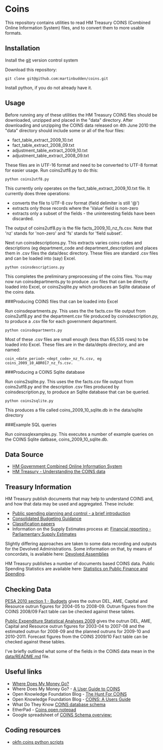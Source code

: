 Coins
=====

This repository contains utilities to read HM Treasury COINS (Combined Online Information System) files, and to convert them to more usable formats.


Installation
------------

Install the [git](http://git-scm.com/download) version control system

Download this repository:

    git clone git@github.com:martinbudden/coins.git

Install python, if you do not already have it.


Usage
-----

Before running any of these utilities the HM Treasury COINS files should be downloaded, unzipped and placed in the "data" directory. After downloading and unzipping the COINS data released on 4th June 2010 the "data" directory should include some or all of the four files:

* fact_table_extract_2009_10.txt
* fact_table_extract_2008_09.txt
* adjustment_table_extract_2009_10.txt
* adjustment_table_extract_2008_09.txt

These files are in UTF-16 format and need to be converted to UTF-8 format for easier usage. Run coins2utf8.py to do this:

    python coins2utf8.py

This currently only operates on the fact_table_extract_2009_10.txt file. It currently does three operations:

* converts the file to UTF-8 csv format (field delimiter is still '@')
* extracts only those records where the 'Value' field is non-zero
* extracts only a subset of the fields - the uninteresting fields have been discarded.

The output of coins2utf8.py is the file facts_2009_10_nz_fs.csv. Note that 'nz' stands for 'non-zero' and 'fs' stands for 'field subset'.

Next run coinsdescriptions.py. This extracts varies coins codes and descriptions (eg department_code and department_description) and places them in .csv files the data/desc directory. These files are standard .csv files and can be loaded into (say) Excel.

    python coinsdescriptions.py

This completes the preliminary preprocessing of the coins files. You may now run coinsdepartments.py to produce .csv files that can be directly loaded into Excel, or coins2sqlite.py which produces an Sqlite database of the coins data.


###Producing COINS files that can be loaded into Excel

Run coinsdepartments.py. This uses the the facts.csv file output from coins2utf8.py and the department.csv file produced by coinsdescription.py, to produce a .csv file for each government department. 

    python coinsdepartments.py

Most of these .csv files are small enough (less than 65,535 rows) to be loaded into Excel. These files are in the data/depts directory, and are named: 

    coin_<date_period>_<dept_code>_nz_fs.csv, eg coins_2009_10_ABR017_nz_fs.csv.


###Producing a COINS Sqlite database

Run coins2sqlite.py. This uses the the facts.csv file output from coins2utf8.py and the description .csv files produced by coinsdescription.py, to produce an Sqlite database that can be queried.

    python coins2sqlite.py

This produces a file called coins_2009_10_sqlite.db in the data/sqlite directory

###Example SQL queries

Run coinssqlexamples.py. This executes a number of example queries on the COINS Sqlite datbase, coins_2009_10_sqlite.db.


Data Source
-----------

* [HM Government Combined Online Information System](http://data.gov.uk/dataset/coins)
* [HM Treasury - Understanding the COINS data](http://www.hm-treasury.gov.uk/d/coins_guidance_040610.pdf)


Treasury Information
--------------------

HM Treasury publish documents that may help to understand COINS and, and how that data may be used and aggregated. These include:

* [Public spending planning and control - a brief introduction](http://www.hm-treasury.gov.uk/psr_spend_plancontrol.htm)
* [Consolidated Budgeting Guidance](http://www.hm-treasury.gov.uk/psr_bc_consolidated_budgeting.htm)
* [Classification papers](http://www.hm-treasury.gov.uk/psr_bac_classification_papers.htm)
* Information on the Supply Estimates process at: [Financial reporting - Parliamentary Supply Estimates](http://www.hm-treasury.gov.uk/psr_estimates_index.htm)

Slightly differing approaches are taken to some data recording and outputs for the Devolved Administrations. Some information on that, by means of concordats, is available here: [Devolved Assemblies](http://www.hm-treasury.gov.uk/psr_devolved_assemblies.htm)

HM Treasury publishes a number of documents based COINS data. Public Spending Statistics are available here: [Statistics on Public Finance and Spending](http://www.hm-treasury.gov.uk/finexp_index.htm).


Checking Data
-------------

[PESA 2010 section 1 - Budgets](http://www.hm-treasury.gov.uk/pesa2010_section1.htm) gives the outrun DEL, AME, Capital and Resource outrun figures for 2004-05 to 2008-09. Outrun figures from the COINS 2008/09 Fact table can be checked against these tables.

[Public Expenditure Statistical Analyses 2009](http://www.hm-treasury.gov.uk/pespub_pesa09.htm) gives the outrun DEL, AME, Capital and Resource outrun figures for 2003-04 to 2007-08 and the estimated outrun for 2008-09 and the planned outruns for 2009-10 and 2010-2011. Forecast figures from the COINS 2009/10 Fact table can be checked against these tables.

I've briefly outlined what some of the fields in the COINS data mean in the [data/README.md](http://github.com/martinbudden/coins/blob/master/data/README.md) file.


Useful links
------------

* [Where Does My Money Go?](http://www.wheredoesmymoneygo.org/)
* Where Does My Money Go? - [A User Guide to COINS](http://www.wheredoesmymoneygo.org/data/coins/)
* Open Knowledge Foundation Blog - [The Hunt For COINS](http://blog.okfn.org/2010/02/22/the-hunt-for-coins/)
* Open Knowledge Foundation Blog - [COINS: A Users Guide](http://blog.okfn.org/2010/06/04/coins-a-users-guide/)
* What Do They Know [COINS database schema](http://www.whatdotheyknow.com/request/25039/response/67260/attach/3/100111%20COINS%20Schema%20for%20FOI%209%201049.xls)
* EtherPad - [Coins open notepad](http://pad.okfn.org/coins)
* Google spreadsheet of [COINS Schema overview:](http://spreadsheets.google.com/ccc?key=0Ah8UkI7xG7eWdHpYMnhaWmR5NVdNUG9yTkNfQVlUTWc&hl=en_GB)


Coding resources
----------------

* [okfn coins python scripts](http://bitbucket.org/okfn/coins)
